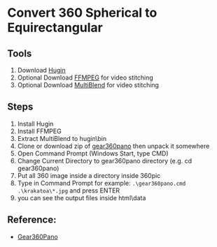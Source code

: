 # Convert 360 Spherical to Equirectangular
## Tools
1. Download [Hugin](http://hugin.sourceforge.net/download/)
2. Optional Download [FFMPEG](https://ffmpeg.org/download.html) for video stitching
3. Optional Download [MultiBlend](http://horman.net/multiblend/) for video stitching

## Steps
1. Install Hugin
2. Install FFMPEG
3. Extract MultiBlend to hugin\bin
4. Clone or download zip of [gear360pano](https://github.com/ultramango/gear360pano) then unpack it somewhere
5. Open Command Prompt (Windows Start, type CMD)
6. Change Current Directory to gear360pano directory (e.g. cd gear360pano)
7. Put all 360 image inside a directory inside 360pic
8. Type in Command Prompt for example: ```.\gear360pano.cmd .\krakatoa\*.jpg``` and press ENTER
9. you can see the output files inside html\data

## Reference:
* [Gear360Pano](https://github.com/ultramango/gear360pano)